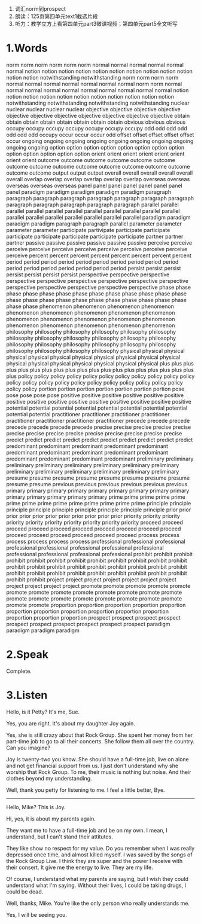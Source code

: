1. 词汇norm到prospect
2. 朗读：125页第四单元text1截选片段
3. 听力：教学立方上看第四单元part3微课视频；第四单元part5全文听写

# 1.Words

norm norm norm norm norm norm normal normal normal normal normal normal notion notion notion notion notion notion notion notion notion notion notion notion notwithstanding notwithstanding norm norm norm norm normal normal normal normal normal normal normal norm norm normal normal normal normal normal normal normal normal normal normal notion notion notion notion notion notion notion notion notion notion notion notwithstanding notwithstanding notwithstanding notwithstanding nuclear nuclear nuclear nuclear nuclear objective objective objective objective objective objective objective objective objective objective objective obtain obtain obtain obtain obtain obtain obtain obtain obvious obvious obvious occupy occupy occupy occupy occupy occupy occupy odd odd odd odd odd odd odd occupy occur occur occur odd offset offset offset offset offset occur ongoing ongoing ongoing ongoing ongoing ongoing ongoing ongoing ongoing ongoing option option option option option option option option option option option option option orient orient orient orient orient orient orient orient outcome outcome outcome outcome outcome outcome outcome outcome outcome outcome outcome outcome outcome outcome outcome outcome output output output overall overall overall overall overall overall overlap overlap overlap overlap overlap overlap overseas overseas overseas overseas overseas panel panel panel panel panel panel panel panel paradigm paradigm paradigm paradigm paradigm paragraph paragraph paragraph paragraph paragraph paragraph paragraph paragraph paragraph paragraph paragraph paragraph paragraph parallel parallel parallel parallel parallel parallel parallel parallel parallel parallel parallel parallel parallel parallel parallel parallel parallel parallel paradigm paradigm paradigm paradigm paragraph paragraph parallel parameter parameter parameter parameter participate partivipate participate participate participate participate participate participate participate partner partner partner passive passive passive passive passive passive perceive perceive perceive perceive perceive perceive perceive perceive perceive perceive perceive percent percent percent percent percent percent percent percent period period period period period period period period period period period period period period period period period persist persist persist persist persist persist persist perspective perspective perspective perspective perspective perspective perspective perspective perspective perspective perspective perspective perspective perspective phase phase phase phase phase phase phase phase phase phase phase phase phase phase phase phase phase phase phase phase phase phase phase phase phase phase phenomenon phenomenon phenomenon phenomenon phenomenon phenomenon phenomenon phenomenon phenomenon phenomenon phenomenon phenomenon phenomenon phenomenon phenomenon phenomenon phenomenon phenomenon phenomenon philosophy philosophy philosophy philosophy philosophy philosophy philosophy philosophy philosophy philosophy philosophy philosophy philosophy philosophy philosophy philosophy philosophy philosophy philosophy philosophy philosophy philosophy physical physical physical physical physical physical physical physical physical physical physical physical physical physical physical physical physical physical plus plus plus plus plus plus plus plus plus plus plus plus plus plus plus plus plus plus plus plus policy policy policy policy policy policy policy policy policy policy policy policy policy policy policy policy policy policy policy policy policy policy policy policy portion portion portion portion portion portion portion pose pose pose pose pose positive positive positive positive positive positive positive positive positive positive positive positive positive positive positive potential potential potential potential potential potential potential potential potential potential practitioner practitioner practitioner practitioner practitioner practitioner practitioner practitioner precede precede precede precede precede precede precede precise precise precise precise precise precise precise precise precise precise precise precise precise precise predict predict predict predict predict predict predict predict predict predict predominant predominant predominant predominant predominant predominant predominant predominant predominant predominant predominant predominant predominant predominant preliminary preliminary preliminary preliminary preliminary preliminary preliminary preliminary preliminary preliminary preliminary preliminary preliminary preliminary presume presume presume presume presume presume presume presume presume presume previous previous previous previous previous previous primary primary primary primary primary primary primary primary primary primary primary primary primary primary prime prime prime prime prime prime prime prime prime prime prime prime prime prime principle principle principle principle principle principle principle principle principle prior prior prior prior prior prior prior prior prior prior prior priority priority priority priority priority priority priority priority priority priority proceed proceed proceed proceed proceed proceed proceed proceed proceed proceed proceed proceed proceed proceed proceed proceed process process process process process process professional professional professional professional professional professional professional professional professional professional professional professional prohibit prohibit prohibit prohibit prohibit prohibit prohibit prohibit prohibit prohibit prohibit prohibit prohibit prohibit prohibit prohibit prohibit prohibit prohibit prohibit prohibit prohibit prohibit prohibit prohibit prohibit prohibit prohibit prohibit prohibit prohibit prohibit project project project project project project project project project project project promote promote promote promote promote promote promote promote promote promote promote promote promote promote promote promote promote promote promote promote promote promote promote proportion proportion proportion proportion proportion proportion proportion proportion proportion proportion proportion proportion proportion proportion prospect prospect prospect prospect prospect prospect prospect prospect prospect prospect paradigm paradigm paradigm paradigm 

# 2.Speak

Complete.

# 3.Listen

Hello, is it Petty? It's me, Sue.

Yes, you are right. It's about my daughter Joy again.

Yes, she is still crazy about that Rock Group. She spent her money from her part-time job to go to all their concerts. She follow them all over the country. Can you imagine?

Joy is twenty-two you know. She should have a full-time job, live on alone and not get financial support from us. I just don't understand why she worship that Rock Group. To me, their music is nothing but noise. And their clothes beyond my understanding.

Well, thank you petty for listening to me. I feel a little better, Bye.

---

Hello, Mike? This is Joy.

Hi, yes, it is about my parents again.

They want me to have a full-time job and be on my own. I mean, I understand, but I can't stand their attitutes.

They like show no respect for my value. Do you remember when I was really depressed once time, and almost killed myself. I was saved by the songs of the Rock Group Live. I think they are super and the power I receive with their consert. It give me the energy to live. They are my life. 

Of course, I understand what my parents are saying, but I wish they could understand what I'm saying. Without their lives, I could be taking drugs, I could be dead.

Well, thanks, Mike. You're like the only person who really understands me.

Yes, I will be seeing you.
